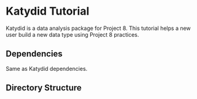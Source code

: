 Katydid Tutorial
=======

Katydid is a data analysis package for Project 8. This tutorial helps a new user build a new data type using Project 8 practices.


Dependencies
------------
Same as Katydid dependencies. 


Directory Structure
------------
